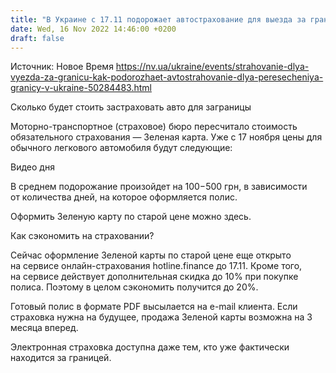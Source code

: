 ```yaml
---
title: "В Украине с 17.11 подорожает автострахование для выезда за границу, — сообщает hotline.finance"
date: Wed, 16 Nov 2022 14:46:00 +0200
draft: false
---
```

Источник: Новое Время https://nv.ua/ukraine/events/strahovanie-dlya-vyezda-za-granicu-kak-podorozhaet-avtostrahovanie-dlya-peresecheniya-granicy-v-ukraine-50284483.html


 Сколько будет стоить застраховать авто для заграницы

 Моторно-транспортное (страховое) бюро пересчитало стоимость обязательного страхования — Зеленая карта. Уже с 17 ноября цены для обычного легкового автомобиля будут следующие:

 Видео дня   

 В среднем подорожание произойдет на 100−500 грн, в зависимости от количества дней, на которое оформляется полис.

 Оформить Зеленую карту по старой цене можно здесь.

 Как сэкономить на страховании?

 Сейчас оформление Зеленой карты по старой цене еще открыто на сервисе онлайн-страхования hotline.finance до 17.11. Кроме того, на сервисе действует дополнительная скидка до 10% при покупке полиса. Поэтому в целом сэкономить получится до 20%.

 Готовый полис в формате PDF высылается на e-mail клиента. Если страховка нужна на будущее, продажа Зеленой карты возможна на 3 месяца вперед.

 Электронная страховка доступна даже тем, кто уже фактически находится за границей.
